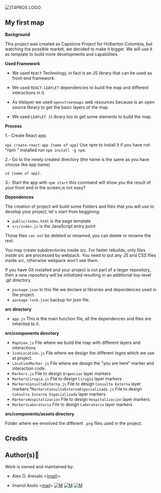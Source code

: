 ![IT4PROS LOGO](https://user-images.githubusercontent.com/86312558/177416312-89e38d23-2b34-43f8-abc2-77a5ede346d2.png)

## My first map

**Background**

This project was created as Capstone Project for Holberton Colombia, but watching the possible market, we decided to make it bigger. We will use it as template to build more developments and capabilities.

**Used Framework**
* We used `REACT` Technology, in fact is an JS library that can be used as front-end framework.

* We used `REACT-LEAFLET` dependencies to build the map and different interactions in it.

* As tilelayer we used `openstreetmaps` web resources because is an open source library to get the basic layers of the map.

* We used `LEAFLET JS` ibrary too to get some elements to build the map.

**Process**

1.- Create React app. 

`npx create-react-app [name of app]` Use npm to install it if you have not "npm " installed run `npm install -g npm`.

2.- Go to the newly created directory (the name is the same as you have choose like app name)

`cd [name of app].`

3.- Start the app with `npm start` this command will show you the result of your front end in the screen,is not easy?

**Dependences**

The creation of project will build some Folders and files that you will use to develop your project, let´s start from beggining:

* `public/index.html` is the page template 
* `src/index.js` is the JavaScript entry point

Those files `can not` be deleted or renamed, you can delete or rename the rest.

You may create subdirectories inside src. For faster rebuilds, only files inside src are processed by webpack. You need to put any JS and CSS files inside src, otherwise webpack won’t see them.

If you have Git installed and your project is not part of a larger repository, then a new repository will be initialized resulting in an additional top-level .git directory.

* `package.json` In this file we declare al libraries and dependences used in the project.
* `package-lock.json` backup for json file.

**src directory**

* `app.js` This is the main function file, all the dependences and files are inherited to it.

**src/components directory**

* `MapView.js` File where we build the map with different layers and interactions
* `IconLocation.js` File where we design the different logos which we use at project.
* `LocationMarker.js` File where we design the "you are here" marker and interaction code.
* `Markers.js` File to design `Urgencias` layer markers
* `MarkersCirugia.js` File to design `Cirugía` layer markers
* `MarkersConsultaExterna.js` File to design `Consulta Externa` layer markers
*`MarkersConsultaExternaEspecializada.js` File to design `Consulta Externa Especializada` layer markers
* `MarkersHospitalizacion` File to design `Hospitalización` layer markers
* `MarkersLaboratorio` File to design `Laboratorio` layer markers

**src/components/assets directory**

Folder where we envolved the different `.png` files used in the project.

Credits
-------

[](https://github.com/Imanolasolo/PGIS_project_IT4PROS#authorsblue_book)Author(s)📘
-----------------------------------------------------------------------------------

Work is owned and maintained by:

*   Alex O. Arevalo <([mail](mailto:3915@holbertonschool.com))\>
    
*   Imanol Asolo <[mail](mailto:3848@holbertonschool.com)\> [![M](https://camo.githubusercontent.com/a49886c8bf05b0e0e13e121b55d6ac2c194a971f62b584dc43d8747262bc373b/68747470733a2f2f75706c6f61642e77696b696d656469612e6f72672f77696b6970656469612f636f6d6d6f6e732f7468756d622f392f39312f4f637469636f6e732d6d61726b2d6769746875622e7376672f323570782d4f637469636f6e732d6d61726b2d6769746875622e7376672e706e67)](https://github.com/Imanolasolo) [![M](https://camo.githubusercontent.com/1b05a48d81b8175914b42dd254ed9ed3bc330a1bdcf13b9b274f59c34bfde841/68747470733a2f2f75706c6f61642e77696b696d656469612e6f72672f77696b6970656469612f66722f7468756d622f632f63382f547769747465725f426972642e7376672f323570782d547769747465725f426972642e7376672e706e67)](https://twitter.com/jjusturi) [![M](https://camo.githubusercontent.com/c7b2103bcfe06de13a8d78f46e8808ec27e4df5f079cc39902b44921b0f7f511/68747470733a2f2f75706c6f61642e77696b696d656469612e6f72672f77696b6970656469612f636f6d6d6f6e732f7468756d622f632f63612f4c696e6b6564496e5f6c6f676f5f696e697469616c732e706e672f323570782d4c696e6b6564496e5f6c6f676f5f696e697469616c732e706e67)](https://www.linkedin.com/in/imanol-asolo-5ba9b42a/)
